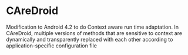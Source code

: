 CAreDroid
=========
Modification to Android 4.2 to do Context aware run time adaptation. In CAreDroid, multiple versions of methods that are sensitive to context are dynamically and transparently replaced with each other according to application-specific configuration file
